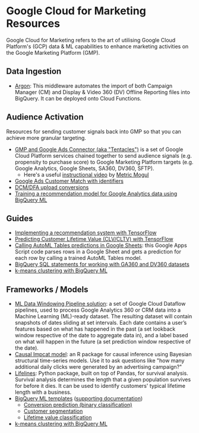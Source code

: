 # Google Cloud for Marketing Resources

Google Cloud for Marketing refers to the art of utilising Google Cloud Platform's (GCP) data & ML capabilities to enhance marketing activities on the Google Marketing Platform (GMP). 

## Data Ingestion
- [Argon](https://github.com/google/argon): This middleware automates the import of both Campaign Manager (CM) and Display & Video 360 (DV) Offline Reporting files into BigQuery. It can be deployed onto Cloud Functions.

## Audience Activation
Resources for sending customer signals back into GMP so that you can achieve more granular targeting.

- [GMP and Google Ads Connector (aka "Tentacles")](https://github.com/GoogleCloudPlatform/cloud-for-marketing/tree/master/marketing-analytics/activation/gmp-googleads-connector) is a set of Google Cloud Platform services chained together to send audience signals (e.g. propensity to purchase score) to Google Marketing Platform targets (e.g. Google Analytics, Google Sheets, SA360, DV360, SFTP). 
    - Here's a useful [instructional video](https://www.youtube.com/watch?v=Fu1k2OVyz0A) by [Metric Mogul](http://www.metricmogul.co.uk/)
- [Google Ads Customer Match with identifiers](https://developers.google.com/adwords/api/docs/guides/remarketing#customer_match_with_email_address_address_or_user_id)
- [DCM/DFA upload conversions](https://developers.google.com/doubleclick-advertisers/guides/conversions_upload)
- [Training a recommendation model for Google Analytics data using BigQuery ML](https://towardsdatascience.com/training-a-recommendation-model-for-google-analytics-data-using-bigquery-ml-2327f9a2e8e9)

## Guides
- [Implementing a recommendation system with TensorFlow](https://github.com/GoogleCloudPlatform/cloud-for-marketing/tree/master/marketing-analytics/personalization/tensorflow-recommendation)
- [Predicting Customer Lifetime Value (CLV/CLTV) with TensorFlow](https://github.com/GoogleCloudPlatform/cloud-for-marketing/tree/master/marketing-analytics/predicting/tensorflow-lifetime-value)
- [Calling AutoML Tables predictions in Google Sheets](https://github.com/GoogleCloudPlatform/cloud-for-marketing/tree/master/marketing-analytics/predicting/automl-tables-in-sheets): this Google Apps Script code parses rows in a Google Sheet and gets a prediction for each row by calling a trained AutoML Tables model.
- [BigQuery SQL statements for working with GA360 and DV360 datasets](https://github.com/GoogleCloudPlatform/cloud-for-marketing/tree/master/marketing-analytics/understanding/bigquery-exports-queries)
- [k-means clustering with BigQuery ML](https://towardsdatascience.com/how-to-use-k-means-clustering-in-bigquery-ml-to-understand-and-describe-your-data-better-c972c6f5733b
)

## Frameworks / Models
- [ML Data Windowing Pipeline solution](https://github.com/GoogleCloudPlatform/cloud-for-marketing/tree/master/marketing-analytics/predicting/ml-data-windowing-pipeline): a set of Google Cloud Dataflow pipelines, used to process Google Analytics 360 or CRM data into a Machine Learning (ML)-ready dataset. The resulting dataset will contain snapshots of dates sliding at set intervals. Each date contains a user’s features based on what has happened in the past (a set lookback window respective of the date to aggregate data in), and a label based on what will happen in the future (a set prediction window respective of the date).
- [Causal Impcat model](http://google.github.io/CausalImpact/CausalImpact.html): an R package for causal inference using Bayesian structural time-series models. Use it to ask questions like "how many additional daily clicks were generated by an advertising campaign?"
- [Lifelines](https://lifelines.readthedocs.io/en/latest/): Python package, built on top of Pandas, for survival analysis. Survival analysis determines the length that a given population survives for before it dies. It can be used to identify customers' typical lifetime length with a business.
- [BigQuery ML templates](https://github.com/GoogleCloudPlatform/bigquery-ml-templates) ([supporting documentation](https://docs.google.com/document/d/e/2PACX-1vSmenfaFjKMq89s2hyESD1v8eRdkZiQspNTAkKQFoSnmEhG1KkpIRIpOEHB1anaA5rTBY5sq-izLghb/pub))
    - [Conversion prediction (binary classification)](https://github.com/GoogleCloudPlatform/bigquery-ml-templates/tree/master/conversion_prediction_binary_classification_sql)
    - [Customer segmentation](https://github.com/GoogleCloudPlatform/bigquery-ml-templates/tree/master/customer_segmentation_sql)
    - [Lifetime value classification](https://github.com/GoogleCloudPlatform/bigquery-ml-templates/tree/master/lifetime_value_classification_sql)
- [k-means clustering with BigQuery ML](https://towardsdatascience.com/how-to-use-k-means-clustering-in-bigquery-ml-to-understand-and-describe-your-data-better-c972c6f5733b)
